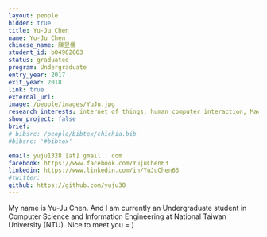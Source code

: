 ```yaml
---
layout: people
hidden: true
title: Yu-Ju Chen
name: Yu-Ju Chen
chinese_name: 陳昱儒
student_id: b04902063
status: graduated
program: Undergraduate
entry_year: 2017
exit_year: 2018
link: true
external_url:
image: /people/images/YuJu.jpg
research_interests: internet of things, human computer interaction, Machine Learning
show_project: false
brief: 
# bibsrc: /people/bibtex/chichia.bib
#bibsrc: '#bibtex'

email: yuju1328 [at] gmail . com
facebook: https://www.facebook.com/YujuChen63
linkedin: https://www.linkedin.com/in/YuJuChen63
#twitter: 
github: https://github.com/yuju30
---
```



My name is Yu-Ju Chen. And I am currently an Undergraduate student in Computer Science and Information Engineering at National Taiwan University (NTU). Nice to meet you = )

